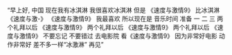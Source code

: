 “早上好, 中国 现在我有冰淇淋 我很喜欢冰淇淋 但是 《速度与激情9》 比冰淇淋 《速度与激-》 《速度与激情9》 我最喜欢 所以现在是 音乐时间 准备 一 二 三 两个礼拜以后 《速度与激情9》 两个礼拜以后 《速度与激情9》 两个礼拜以后 《速度与激情9》 不要忘记 不要错过 去电影院 看《速度与激情9》 因为非常好电影 动作非常好 差不多一样“冰激淋” 再见”
